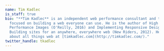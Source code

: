 ```yaml
---
name: Tim Kadlec
is_staff: true
bio: "**Tim Kadlec** is an independent web performance consultant and trainer
  focused on building a web everyone can use. He is the author of High
  Performance Images (O'Reilly, 2016) and Implementing Responsive Design:
  Building sites for an anywhere, everywhere web (New Riders, 2012). He writes
  about all things web at [timkadlec.com](http://timkadlec.com/)."
twitter_handle: tkadlec
---
```

